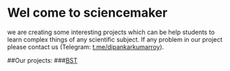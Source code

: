 # Wel come to sciencemaker
we are creating some interesting projects which can be help students to learn complex things of any scientific subject.
If any problem in our project please contact us (Telegram: <a href="https://t.me/dipankarkumarroy">t.me/dipankarkumarroy</a>).

##Our projects:
###<a href="https://project.sciencemaker.org/bst/">BST</a>
